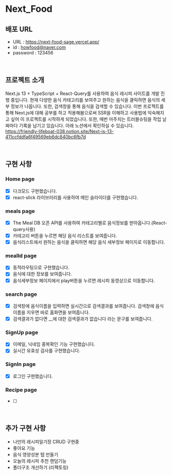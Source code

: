 # Next_Food

## 배포 URL

- URL : https://next-food-sage.vercel.app/
- id : howfood@naver.com
- password : 123456

<br>

## 프로젝트 소개

Next.js 13 + TypeScript + React-Query를 사용하여 음식 레시피 사이트를 개발 진행 중입니다.
현재 다양한 음식 카테고리를 보여주고 원하는 음식을 클릭하면 음식의 세부 정보가 나옵니다. 또한, 검색창을 통해 음식을 검색할 수 있습니다.
이번 프로젝트를 통해 Next.js에 대해 공부를 하고 적용해봄으로써 SSR을 이해하고 사용법에 익숙해지고 싶어 이 프로젝트를 시작하게 되었습니다.
또한, 매번 마주치는 트러블슈팅을 작업 날짜마다 기록을 남기고 있습니다.
아래 노션에서 확인하실 수 있습니다.<br>
https://friendly-lifeboat-038.notion.site/Next-js-13-411ccfddfa6f49569eb6dc840bc6fb7d

<br>

## 구현 사항

### Home page

- [x] 다크모드 구현했습니다.
- [x] react-slick 라이브러리를 사용하여 메인 슬라이더를 구현했습니다.

### meals page

- [x] The Meal DB 오픈 API를 사용하여 카테고리별로 음식정보를 받아옵니다.(React-query사용)
- [x] 카테고리 버튼을 누르면 해당 음식 리스트를 보여줍니다.
- [x] 음식리스트에서 원하는 음식을 클릭하면 해당 음식 세부정보 페이지로 이동합니다.

### mealId page

- [x] 동적라우팅으로 구현했습니다.
- [x] 음식에 대한 정보를 보여줍니다.
- [x] 음식세부정보 페이지에서 play버튼을 누르면 레시피 동영상으로 이동합니다.

### search page

- [x] 검색창에 음식이름을 입력하면 실시간으로 검색결과를 보여줍니다. 검색창에 음식이름을 지우면 바로 홈화면을 보여줍니다.
- [x] 검색결과가 없다면 \_\_에 대한 검색결과가 없습니다 라는 문구를 보여줍니다.

### SignUp page

- [x] 이메일, 닉네임 중복확인 기능 구현했습니다.
- [x] 실시간 유효성 검사를 구현했습니다.

### SignIn page

- [x] 로그인 구현했습니다.

### Recipe page

- [ ]

<br>

## 추가 구현 사항

- 나만의 레시피일기장 CRUD 구현중
- 좋아요 기능
- 음식 영양성분 탭 만들기
- 오늘의 레시피 추천 랜덤기능
- 폴더구조 개선하기 (리팩토링)

<br>

